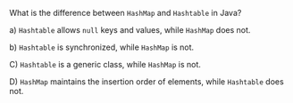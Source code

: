 What is the difference between `HashMap` and `Hashtable` in Java?

a) `Hashtable` allows `null` keys and values, while `HashMap` does not.

b) `Hashtable` is synchronized, while `HashMap` is not.

C) `Hashtable` is a generic class, while `HashMap` is not.

D) `HashMap` maintains the insertion order of elements, while `Hashtable` does not.